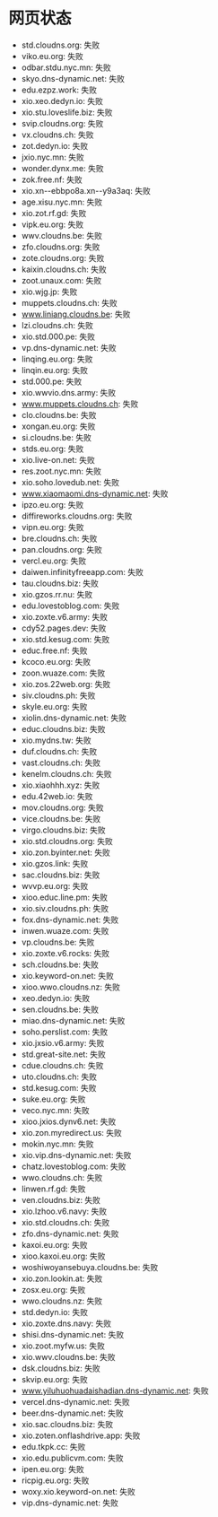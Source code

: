 # 网页状态
- std.cloudns.org: 失败
- viko.eu.org: 失败
- odbar.stdu.nyc.mn: 失败
- skyo.dns-dynamic.net: 失败
- edu.ezpz.work: 失败
- xio.xeo.dedyn.io: 失败
- xio.stu.loveslife.biz: 失败
- svip.cloudns.org: 失败
- vx.cloudns.ch: 失败
- zot.dedyn.io: 失败
- jxio.nyc.mn: 失败
- wonder.dynx.me: 失败
- zok.free.nf: 失败
- xio.xn--ebbpo8a.xn--y9a3aq: 失败
- age.xisu.nyc.mn: 失败
- xio.zot.rf.gd: 失败
- vipk.eu.org: 失败
- wwv.cloudns.be: 失败
- zfo.cloudns.org: 失败
- zote.cloudns.org: 失败
- kaixin.cloudns.ch: 失败
- zoot.unaux.com: 失败
- xio.wjg.jp: 失败
- muppets.cloudns.ch: 失败
- www.liniang.cloudns.be: 失败
- lzi.cloudns.ch: 失败
- xio.std.000.pe: 失败
- vp.dns-dynamic.net: 失败
- linqing.eu.org: 失败
- linqin.eu.org: 失败
- std.000.pe: 失败
- xio.wwvio.dns.army: 失败
- www.muppets.cloudns.ch: 失败
- clo.cloudns.be: 失败
- xongan.eu.org: 失败
- si.cloudns.be: 失败
- stds.eu.org: 失败
- xio.live-on.net: 失败
- res.zoot.nyc.mn: 失败
- xio.soho.lovedub.net: 失败
- www.xiaomaomi.dns-dynamic.net: 失败
- ipzo.eu.org: 失败
- diffireworks.cloudns.org: 失败
- vipn.eu.org: 失败
- bre.cloudns.ch: 失败
- pan.cloudns.org: 失败
- vercl.eu.org: 失败
- daiwen.infinityfreeapp.com: 失败
- tau.cloudns.biz: 失败
- xio.gzos.rr.nu: 失败
- edu.lovestoblog.com: 失败
- xio.zoxte.v6.army: 失败
- cdy52.pages.dev: 失败
- xio.std.kesug.com: 失败
- educ.free.nf: 失败
- kcoco.eu.org: 失败
- zoon.wuaze.com: 失败
- xio.zos.22web.org: 失败
- siv.cloudns.ph: 失败
- skyle.eu.org: 失败
- xiolin.dns-dynamic.net: 失败
- educ.cloudns.biz: 失败
- xio.mydns.tw: 失败
- duf.cloudns.ch: 失败
- vast.cloudns.ch: 失败
- kenelm.cloudns.ch: 失败
- xio.xiaohhh.xyz: 失败
- edu.42web.io: 失败
- mov.cloudns.org: 失败
- vice.cloudns.be: 失败
- virgo.cloudns.biz: 失败
- xio.std.cloudns.org: 失败
- xio.zon.byinter.net: 失败
- xio.gzos.link: 失败
- sac.cloudns.biz: 失败
- wvvp.eu.org: 失败
- xioo.educ.line.pm: 失败
- xio.siv.cloudns.ph: 失败
- fox.dns-dynamic.net: 失败
- inwen.wuaze.com: 失败
- vp.cloudns.be: 失败
- xio.zoxte.v6.rocks: 失败
- sch.cloudns.be: 失败
- xio.keyword-on.net: 失败
- xioo.wwo.cloudns.nz: 失败
- xeo.dedyn.io: 失败
- sen.cloudns.be: 失败
- miao.dns-dynamic.net: 失败
- soho.perslist.com: 失败
- xio.jxsio.v6.army: 失败
- std.great-site.net: 失败
- cdue.cloudns.ch: 失败
- uto.cloudns.ch: 失败
- std.kesug.com: 失败
- suke.eu.org: 失败
- veco.nyc.mn: 失败
- xioo.jxios.dynv6.net: 失败
- xio.zon.myredirect.us: 失败
- mokin.nyc.mn: 失败
- xio.vip.dns-dynamic.net: 失败
- chatz.lovestoblog.com: 失败
- wwo.cloudns.ch: 失败
- linwen.rf.gd: 失败
- ven.cloudns.biz: 失败
- xio.lzhoo.v6.navy: 失败
- xio.std.cloudns.ch: 失败
- zfo.dns-dynamic.net: 失败
- kaxoi.eu.org: 失败
- xioo.kaxoi.eu.org: 失败
- woshiwoyansebuya.cloudns.be: 失败
- xio.zon.lookin.at: 失败
- zosx.eu.org: 失败
- wwo.cloudns.nz: 失败
- std.dedyn.io: 失败
- xio.zoxte.dns.navy: 失败
- shisi.dns-dynamic.net: 失败
- xio.zoot.myfw.us: 失败
- xio.wwv.cloudns.be: 失败
- dsk.cloudns.biz: 失败
- skvip.eu.org: 失败
- www.yiluhuohuadaishadian.dns-dynamic.net: 失败
- vercel.dns-dynamic.net: 失败
- beer.dns-dynamic.net: 失败
- xio.sac.cloudns.biz: 失败
- xio.zoten.onflashdrive.app: 失败
- edu.tkpk.cc: 失败
- xio.edu.publicvm.com: 失败
- ipen.eu.org: 失败
- ricpig.eu.org: 失败
- woxy.xio.keyword-on.net: 失败
- vip.dns-dynamic.net: 失败
